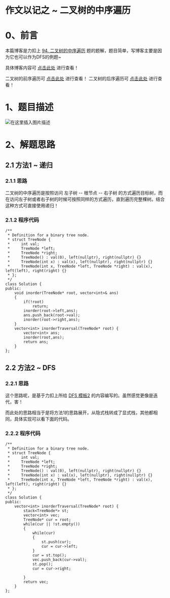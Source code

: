 作文以记之 ~ 二叉树的中序遍历
=
# 0、前言
本篇博客是力扣上 [94. 二叉树的中序遍历](https://leetcode-cn.com/problems/binary-tree-inorder-traversal/) 题的题解，题目简单，写博客主要是因为它也可以作为DFS的例题~

具体博客内容可 [点击此处](https://blog.csdn.net/m0_51961114/article/details/124323488) 进行查看！

二叉树的前序遍历可 [点击此处](https://blog.csdn.net/m0_51961114/article/details/124352816) 进行查看！
二叉树的后序遍历可 [点击此处](https://blog.csdn.net/m0_51961114/article/details/124353170) 进行查看！

# 1、题目描述
![在这里插入图片描述](https://img-blog.csdnimg.cn/c35955d4ecda4159b809a18e33d44d51.png?x-oss-process=image/watermark,type_d3F5LXplbmhlaQ,shadow_50,text_Q1NETiBA5bCP5by6fg==,size_20,color_FFFFFF,t_70,g_se,x_16)

# 2、解题思路
## 2.1 方法1 ~ 递归
### 2.1.1 思路
二叉树的中序遍历是按照访问 左子树 -- 根节点 -- 右子树 的方式遍历目标树，而在访问左子树或者右子树的时候可按照同样的方式遍历，直到遍历完整棵树。结合这种方式可直接使用递归！
### 2.1.2 程序代码


	/**
	 * Definition for a binary tree node.
	 * struct TreeNode {
	 *     int val;
	 *     TreeNode *left;
	 *     TreeNode *right;
	 *     TreeNode() : val(0), left(nullptr), right(nullptr) {}
	 *     TreeNode(int x) : val(x), left(nullptr), right(nullptr) {}
	 *     TreeNode(int x, TreeNode *left, TreeNode *right) : val(x), left(left), right(right) {}
	 * };
	 */
	class Solution {
	public:
	    void inorder(TreeNode* root, vector<int>& ans)
	    {
	        if(!root)
	            return;
	        inorder(root->left,ans);
	        ans.push_back(root->val);
	        inorder(root->right,ans);
	    }
	    vector<int> inorderTraversal(TreeNode* root) {
	        vector<int> ans;
	        inorder(root,ans);
	        return ans;
	    }
	};

## 2.2 方法2 ~ DFS
### 2.2.1 思路
这个思路呢，是基于力扣上所给 [DFS 模板2](https://leetcode-cn.com/leetbook/read/queue-stack/g2g9c/) 的内容编写的。虽然感觉更像是迭代，害！

而此处的思路相当于是将方法1的思路展开，从隐式栈转成了显式栈，其他都相同，具体实现可以看下面的代码。

### 2.2.2 程序代码

	/**
	 * Definition for a binary tree node.
	 * struct TreeNode {
	 *     int val;
	 *     TreeNode *left;
	 *     TreeNode *right;
	 *     TreeNode() : val(0), left(nullptr), right(nullptr) {}
	 *     TreeNode(int x) : val(x), left(nullptr), right(nullptr) {}
	 *     TreeNode(int x, TreeNode *left, TreeNode *right) : val(x), left(left), right(right) {}
	 * };
	 */
	class Solution {
	public:
	    vector<int> inorderTraversal(TreeNode* root) {
	        stack<TreeNode*> st;
	        vector<int> vec;
	        TreeNode* cur = root;
	        while(cur || !st.empty())
	        {
	            while(cur)
	            {
	                st.push(cur);
	                cur = cur->left;
	            }
	            cur = st.top();
	            vec.push_back(cur->val);
	            st.pop();
	            cur = cur->right;
	            
	        }
	        return vec;
	    }
	};

